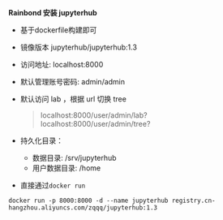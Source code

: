 **Rainbond 安装 jupyterhub**

* 基于dockerfile构建即可

* 镜像版本 jupyterhub/jupyterhub:1.3

* 访问地址: localhost:8000

* 默认管理账号密码: admin/admin

* 默认访问 lab ，根据 url 切换 tree

    > localhost:8000/user/admin/lab?  
    > localhost:8000/user/admin/tree?

* 持久化目录：
    * 数据目录: /srv/jupyterhub
    * 用户数据目录: /home

* 直接通过`docker run`

```shell
docker run -p 8000:8000 -d --name jupyterhub registry.cn-hangzhou.aliyuncs.com/zqqq/jupyterhub:1.3
```
